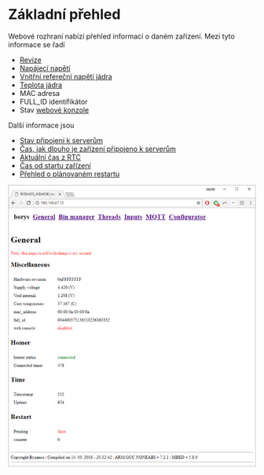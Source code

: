 # Základní přehled

Webové rozhraní nabízí přehled informací o daném zařízení. Mezi tyto informace se řadí

* [Revize](../revize.md)
* [Napájecí napětí](../provozni-informace.md#napajeci-napeti)
* [Vnitřní refereční napětí jádra](../provozni-informace.md#referencni-napeti)
* [Teplota jádra](../provozni-informace.md#teplota-jadra)
* MAC adresa
* FULL\_ID identifikátor
* Stav [webové konzole](../webova-konzole.md)

Další informace jsou

* [Stav připojení k serverům](../provozni-informace.md#cas-pripojeni-k-serverum)
* [Čas, jak dlouho je zařízení připojeno k serverům](../provozni-informace.md#cas-pripojeni-k-serverum)
* [Aktuální čas z RTC](../../tutorialy/prace-s-datem-a-casem-rtc.md)
* [Čas od startu zařízení](../provozni-informace.md#cas-behu-zarizeni)
* [Přehled o plánovaném restartu](../odlozeni-restart.md)

![](../../../.gitbook/assets/web_general.png)

